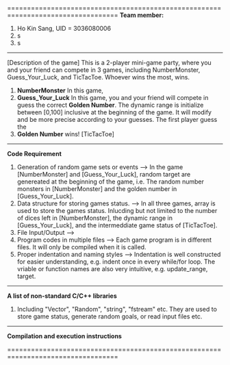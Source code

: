 ==================================================================================
**Team member:**
1. Ho Kin Sang, UID = 3036080006
2. s
3. s
----------------------------------------------------------------------------------
[Description of the game]
This is a 2-player mini-game party, where you and your friend can compete in 3 games, including NumberMonster, Guess_Your_Luck, and TicTacToe. Whoever wins the most, wins.
1. **NumberMonster** 
In this game,
2. **Guess_Your_Luck**
In this game, you and your friend will compete in guess the correct 
**Golden Number**. The dynamic range is initialize between [0,100] inclusive at the beginning of the game. It will modify and be more precise according to your guesses. The first player guess the 
3. **Golden Number** wins!
[TicTacToe]
----------------------------------------------------------------------------------
**Code Requirement**
1. Generation of random game sets or events
--> In the game [NumberMonster] and [Guess_Your_Luck], random target are genereated at the beginning of the game, i.e. The random number monsters in [NumberMonster] and the golden number in [Guess_Your_Luck].
2. Data structure for storing games status.
--> In all three games, array is used to store the games status. Inlucding but not limited to the number of dices left in [NumberMonster], the dynamic range in [Guess_Your_Luck], and the intermeddiate game status of [TicTacToe].
4. File Input/Output
--> 
5. Program codes in multiple files
--> Each game program is in different files. It will only be compiled when it is called.
6. Proper indentation and naming styles
--> Indentation is well constructed for easier understanding, e.g. indent once in every while/for loop. The vriable or function names are also very intuitive, e.g. update_range, target.
----------------------------------------------------------------------------------
**A list of non-standard C/C++ libraries**
1. Including "Vector", "Random", "string", "fstream" etc.
They are used to store game status, generate random goals, or read input files etc.
----------------------------------------------------------------------------------
**Compilation and execution instructions**

==================================================================================
